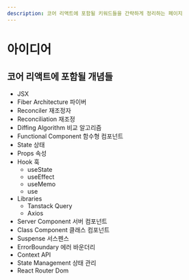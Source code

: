 ```yaml
---
description: 코어 리액트에 포함될 키워드들을 간략하게 정리하는 페이지
---
```


# 아이디어

## 코어 리액트에 포함될 개념들

* JSX
* Fiber Architecture 파이버
* Reconciler 재조정자
* Reconciliation 재조정
* Diffing Algorithm 비교 알고리즘
* Functional Component 함수형 컴포넌트
* State 상태
* Props 속성
* Hook 훅
  * useState
  * useEffect
  * useMemo
  * use
* Libraries
  * Tanstack Query
  * Axios
* Server Component 서버 컴포넌트
* Class Component 클래스 컴포넌트
* Suspense 서스펜스
* ErrorBoundary 에러 바운더리
* Context API
* State Management 상태 관리
* React Router Dom
